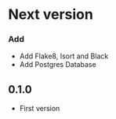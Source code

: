 # Next version

### Add
+ Add Flake8, Isort and Black
+ Add Postgres Database

## 0.1.0
+ First version